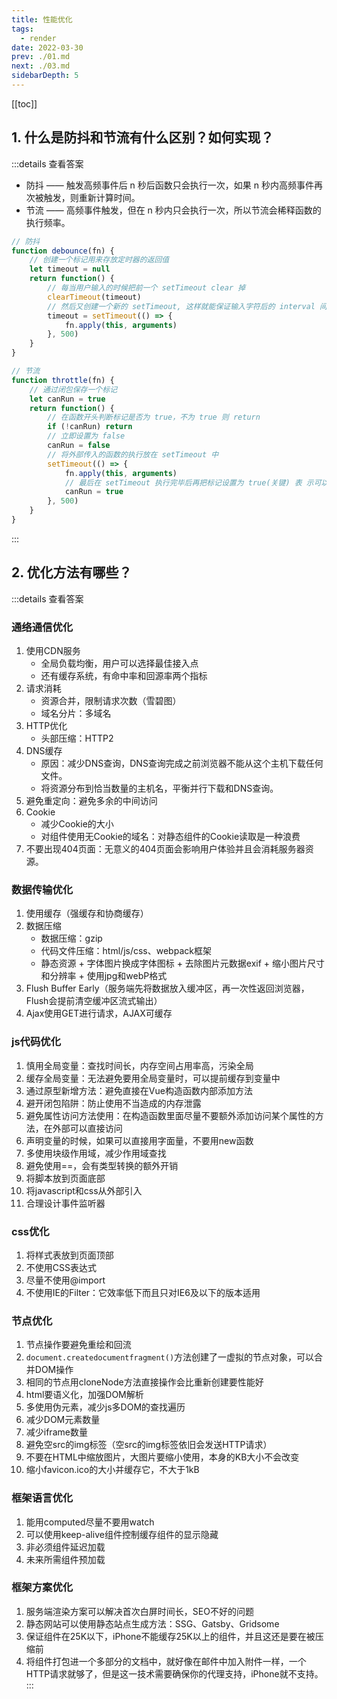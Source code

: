 ```yaml
---
title: 性能优化
tags: 
  - render
date: 2022-03-30
prev: ./01.md
next: ./03.md
sidebarDepth: 5
---
```

[[toc]]
## 1. 什么是防抖和节流有什么区别？如何实现？

:::details 查看答案
- 防抖 —— 触发高频事件后 n 秒后函数只会执行一次，如果 n 秒内高频事件再次被触发，则重新计算时间。
- 节流 —— 高频事件触发，但在 n 秒内只会执行一次，所以节流会稀释函数的执行频率。

```js
// 防抖
function debounce(fn) {
    // 创建一个标记用来存放定时器的返回值
    let timeout = null
    return function() {
        // 每当用户输入的时候把前一个 setTimeout clear 掉
        clearTimeout(timeout)
        // 然后又创建一个新的 setTimeout, 这样就能保证输入字符后的 interval 间隔内如果还有字符输入的话，就不会执行 fn 函数
        timeout = setTimeout(() => {
            fn.apply(this, arguments) 
        }, 500) 
    }
}
```

```js
// 节流
function throttle(fn) {
    // 通过闭包保存一个标记
    let canRun = true
    return function() {
        // 在函数开头判断标记是否为 true，不为 true 则 return
        if (!canRun) return
        // 立即设置为 false
        canRun = false
        // 将外部传入的函数的执行放在 setTimeout 中
        setTimeout(() => {
            fn.apply(this, arguments)
            // 最后在 setTimeout 执行完毕后再把标记设置为 true(关键) 表 示可以执行下一次循环了。当定时器没有执行的时候标记永远是 false，在开头 被return 掉
            canRun = true
        }, 500)
    }
}
```
:::

## 2. 优化方法有哪些？

:::details 查看答案
### 通络通信优化
1. 使用CDN服务
      - 全局负载均衡，用户可以选择最佳接入点
      - 还有缓存系统，有命中率和回源率两个指标
2. 请求消耗
      - 资源合并，限制请求次数（雪碧图）
      - 域名分片：多域名
3. HTTP优化
      - 头部压缩：HTTP2
4. DNS缓存
      - 原因：减少DNS查询，DNS查询完成之前浏览器不能从这个主机下载任何文件。
      - 将资源分布到恰当数量的主机名，平衡并行下载和DNS查询。
5. 避免重定向：避免多余的中间访问
6. Cookie
    - 减少Cookie的大小
    - 对组件使用无Cookie的域名：对静态组件的Cookie读取是一种浪费
7. 不要出现404页面：无意义的404页面会影响用户体验并且会消耗服务器资源。
### 数据传输优化
1. 使用缓存（强缓存和协商缓存）
2. 数据压缩
    - 数据压缩：gzip
    - 代码文件压缩：html/js/css、webpack框架
    - 静态资源
          + 字体图片换成字体图标
          + 去除图片元数据exif
          + 缩小图片尺寸和分辨率
          + 使用jpg和webP格式
3. Flush Buffer Early（服务端先将数据放入缓冲区，再一次性返回浏览器，Flush会提前清空缓冲区流式输出）
4. Ajax使用GET进行请求，AJAX可缓存
### js代码优化
1. 慎用全局变量：查找时间长，内存空间占用率高，污染全局
2. 缓存全局变量：无法避免要用全局变量时，可以提前缓存到变量中
3. 通过原型新增方法：避免直接在Vue构造函数内部添加方法
4. 避开闭包陷阱：防止使用不当造成的内存泄露
5. 避免属性访问方法使用：在构造函数里面尽量不要额外添加访问某个属性的方法，在外部可以直接访问
6. 声明变量的时候，如果可以直接用字面量，不要用new函数
7. 多使用块级作用域，减少作用域查找
8. 避免使用==，会有类型转换的额外开销
9. 将脚本放到页面底部
10. 将javascript和css从外部引入
11. 合理设计事件监听器

### css优化
1. 将样式表放到页面顶部
2. 不使用CSS表达式
3. 尽量不使用@import
4. 不使用IE的Filter：它效率低下而且只对IE6及以下的版本适用


### 节点优化
1. 节点操作要避免重绘和回流
2. `document.createdocumentfragment()`方法创建了一虚拟的节点对象，可以合并DOM操作
3. 相同的节点用cloneNode方法直接操作会比重新创建要性能好
4. html要语义化，加强DOM解析
5. 多使用伪元素，减少js多DOM的查找遍历
6. 减少DOM元素数量
7. 减少iframe数量
8. 避免空src的img标签（空src的img标签依旧会发送HTTP请求）
9. 不要在HTML中缩放图片，大图片要缩小使用，本身的KB大小不会改变
10. 缩小favicon.ico的大小并缓存它，不大于1kB

### 框架语言优化
1. 能用computed尽量不要用watch
2. 可以使用keep-alive组件控制缓存组件的显示隐藏
3. 非必须组件延迟加载
4. 未来所需组件预加载

### 框架方案优化
1. 服务端渲染方案可以解决首次白屏时间长，SEO不好的问题
2. 静态网站可以使用静态站点生成方法：SSG、Gatsby、Gridsome
3. 保证组件在25K以下，iPhone不能缓存25K以上的组件，并且这还是要在被压缩前
4. 将组件打包进一个多部分的文档中，就好像在邮件中加入附件一样，一个HTTP请求就够了，但是这一技术需要确保你的代理支持，iPhone就不支持。
:::